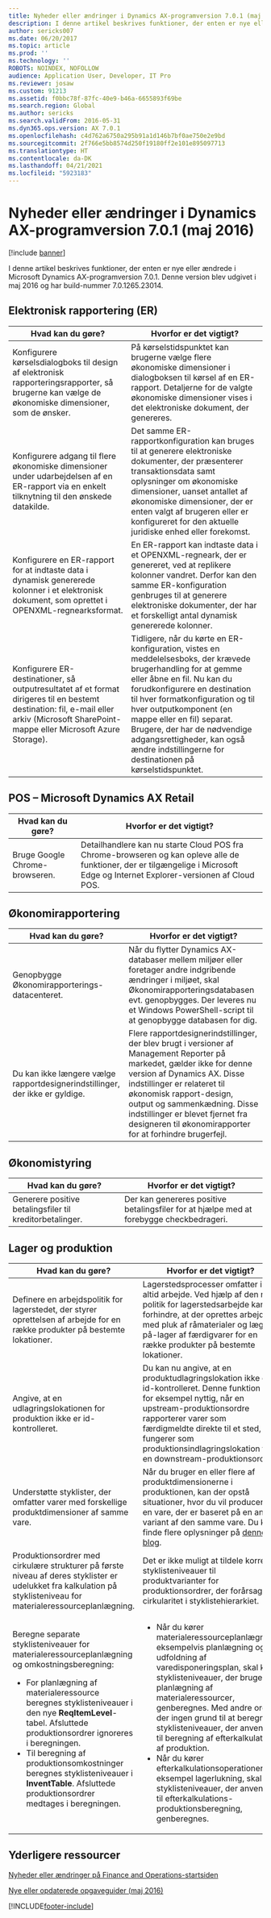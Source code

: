 ```yaml
---
title: Nyheder eller ændringer i Dynamics AX-programversion 7.0.1 (maj 2016)
description: I denne artikel beskrives funktioner, der enten er nye eller ændrede i Microsoft Dynamics AX-programversion 7.0.1. Denne version blev udgivet i maj 2016 og har build-nummer 7.0.1265.23014.
author: sericks007
ms.date: 06/20/2017
ms.topic: article
ms.prod: ''
ms.technology: ''
ROBOTS: NOINDEX, NOFOLLOW
audience: Application User, Developer, IT Pro
ms.reviewer: josaw
ms.custom: 91213
ms.assetid: f0bbc78f-87fc-40e9-b46a-6655893f69be
ms.search.region: Global
ms.author: sericks
ms.search.validFrom: 2016-05-31
ms.dyn365.ops.version: AX 7.0.1
ms.openlocfilehash: c4d762a6750a295b91a1d146b7bf0ae750e2e9bd
ms.sourcegitcommit: 2f766e5bb8574d250f19180ff2e101e895097713
ms.translationtype: HT
ms.contentlocale: da-DK
ms.lasthandoff: 04/21/2021
ms.locfileid: "5923183"
---
```

# <a name="whats-new-or-changed-in-dynamics-ax-application-version-701-may-2016"></a>Nyheder eller ændringer i Dynamics AX-programversion 7.0.1 (maj 2016)

[!include [banner](../includes/banner.md)]

I denne artikel beskrives funktioner, der enten er nye eller ændrede i Microsoft Dynamics AX-programversion 7.0.1. Denne version blev udgivet i maj 2016 og har build-nummer 7.0.1265.23014.

## <a name="electronic-reporting-er"></a>Elektronisk rapportering (ER)

| Hvad kan du gøre? | Hvorfor er det vigtigt? |
|------------------|------------------------|
| Konfigurere kørselsdialogboks til design af elektronisk rapporteringsrapporter, så brugerne kan vælge de økonomiske dimensioner, som de ønsker. | På kørselstidspunktet kan brugerne vælge flere økonomiske dimensioner i dialogboksen til kørsel af en ER-rapport. Detaljerne for de valgte økonomiske dimensioner vises i det elektroniske dokument, der genereres. |
| Konfigurere adgang til flere økonomiske dimensioner under udarbejdelsen af en ER-rapport via en enkelt tilknytning til den ønskede datakilde. | Det samme ER-rapportkonfiguration kan bruges til at generere elektroniske dokumenter, der præsenterer transaktionsdata samt oplysninger om økonomiske dimensioner, uanset antallet af økonomiske dimensioner, der er enten valgt af brugeren eller er konfigureret for den aktuelle juridiske enhed eller forekomst. |
| Konfigurere en ER-rapport for at indtaste data i dynamisk genererede kolonner i et elektronisk dokument, som oprettet i OPENXML-regnearksformat. | En ER-rapport kan indtaste data i et OPENXML-regneark, der er genereret, ved at replikere kolonner vandret. Derfor kan den samme ER-konfiguration genbruges til at generere elektroniske dokumenter, der har et forskelligt antal dynamisk genererede kolonner. |
| Konfigurere ER-destinationer, så outputresultatet af et format dirigeres til en bestemt destination: fil, e-mail eller arkiv (Microsoft SharePoint-mappe eller Microsoft Azure Storage). | Tidligere, når du kørte en ER-konfiguration, vistes en meddelelsesboks, der krævede brugerhandling for at gemme eller åbne en fil. Nu kan du forudkonfigurere en destination til hver formatkonfiguration og til hver outputkomponent (en mappe eller en fil) separat. Brugere, der har de nødvendige adgangsrettigheder, kan også ændre indstillingerne for destinationen på kørselstidspunktet. |

## <a name="pos--microsoft-dynamics-ax-retail"></a>POS – Microsoft Dynamics AX Retail

| Hvad kan du gøre? | Hvorfor er det vigtigt? |
|------------------|------------------------|
| Bruge Google Chrome-browseren. | Detailhandlere kan nu starte Cloud POS fra Chrome-browseren og kan opleve alle de funktioner, der er tilgængelige i Microsoft Edge og Internet Explorer-versionen af Cloud POS. |

## <a name="financial-reporting"></a>Økonomirapportering

| Hvad kan du gøre? | Hvorfor er det vigtigt? |
|------------------|------------------------|
| Genopbygge Økonomirapporterings-datacenteret. | Når du flytter Dynamics AX-databaser mellem miljøer eller foretager andre indgribende ændringer i miljøet, skal Økonomirapporteringsdatabasen evt. genopbygges. Der leveres nu et Windows PowerShell-script til at genopbygge databasen for dig. |
| Du kan ikke længere vælge rapportdesignerindstillinger, der ikke er gyldige. | Flere rapportdesignerindstillinger, der blev brugt i versioner af Management Reporter på markedet, gælder ikke for denne version af Dynamics AX. Disse indstillinger er relateret til økonomisk rapport-design, output og sammenkædning. Disse indstillinger er blevet fjernet fra designeren til økonomirapporter for at forhindre brugerfejl. |

## <a name="financial-management"></a>Økonomistyring

| Hvad kan du gøre? | Hvorfor er det vigtigt? |
|------------------|------------------------|
| Generere positive betalingsfiler til kreditorbetalinger. | Der kan genereres positive betalingsfiler for at hjælpe med at forebygge checkbedrageri. |

## <a name="warehouse-and-production"></a>Lager og produktion

<table>
<thead>
<tr>
<th>Hvad kan du gøre?</th>
<th>Hvorfor er det vigtigt?</th>
</tr>
</thead>
<tbody>
<tr>
<td>Definere en arbejdspolitik for lagerstedet, der styrer oprettelsen af arbejde for en række produkter på bestemte lokationer.</td>
<td>Lagerstedsprocesser omfatter ikke altid arbejde. Ved hjælp af den nye politik for lagerstedsarbejde kan du forhindre, at der oprettes arbejde med pluk af råmaterialer og læg-på-lager af færdigvarer for en række produkter på bestemte lokationer.</td>
</tr>
<tr>
<td>Angive, at en udlagringslokationen for produktion ikke er id-kontrolleret.</td>
<td>Du kan nu angive, at en produktudlagringslokation ikke er id-kontrolleret. Denne funktion er for eksempel nyttig, når en upstream-produktionsordre rapporterer varer som færdigmeldte direkte til et sted, der fungerer som produktionsindlagringslokation for en downstream-produktionsordre.</td>
</tr>
<tr>
<td>Understøtte styklister, der omfatter varer med forskellige produktdimensioner af samme vare.</td>
<td>Når du bruger en eller flere af produktdimensionerne i produktionen, kan der opstå situationer, hvor du vil producere en vare, der er baseret på en anden variant af den samme vare. Du kan finde flere oplysninger på <a href="/archive/blogs/axmfg/support-for-boms-that-includes-items-with-different-product-dimensions-of-the-same-item">denne blog</a>.</td>
</tr>
<tr>
<td>Produktionsordrer med cirkulære strukturer på første niveau af deres styklister er udelukket fra kalkulation på styklisteniveau for materialeressourceplanlægning.</td>
<td>Det er ikke muligt at tildele korrekte styklisteniveauer til produktvarianter for produktionsordrer, der forårsager cirkularitet i styklistehierarkiet.</td>
</tr>
<tr>
<td>Beregne separate styklisteniveauer for materialeressourceplanlægning og omkostningsberegning:
<ul>
<li>For planlægning af materialeressource beregnes styklisteniveauer i den nye <strong>ReqItemLevel</strong>-tabel. Afsluttede produktionsordrer ignoreres i beregningen.</li>
<li>Til beregning af produktionsomkostninger beregnes styklisteniveauer i <strong>InventTable</strong>. Afsluttede produktionsordrer medtages i beregningen.</li>
</ul>
</td>
<td>
<ul>
<li>Når du kører materialeressourceplanlægning, eksempelvis planlægning og udfoldning af varedisponeringsplan, skal kun styklisteniveauer, der bruges til planlægning af materialeressourcer, genberegnes. Med andre ord er der ingen grund til at beregne styklisteniveauer, der anvendes til beregning af efterkalkulation af produktion.</li>
<li>Når du kører efterkalkulationsoperationer, for eksempel lagerlukning, skal kun styklisteniveauer, der anvendes til efterkalkulations-produktionsberegning, genberegnes.</li>
</ul>
</td>
</tr>
</tbody>
</table>

## <a name="additional-resources"></a>Yderligere ressourcer

[Nyheder eller ændringer på Finance and Operations-startsiden](whats-new-changed.md)

[Nye eller opdaterede opgaveguider (maj 2016)](new-updated-task-guides-available-may-2016.md)


[!INCLUDE[footer-include](../../../includes/footer-banner.md)]